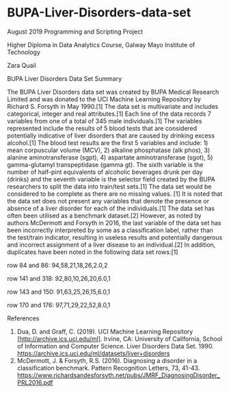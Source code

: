 # BUPA-Liver-Disorders-data-set
August 2019 Programming and Scripting Project

Higher Diploma in Data Analytics Course, Galway Mayo Institute of Technology

Zara Quail 

BUPA Liver Disorders Data Set Summary

The BUPA Liver Disorders data set was created by BUPA Medical Research Limited and was donated to the UCI Machine Learning Repository by Richard S. Forsyth in May 1990.[1] The data set is multivariate and includes categorical, integer and real attributes.[1] Each line of the data records  7 variables from one of a total of 345 male individuals.[1] The variables represented include the results of 5 blood tests that are considered potentially indicative of liver disorders that are caused by drinking excess alcohol.[1] The blood test results are the first 5 variables and include: 1) mean corpuscular volume (MCV), 2) alkaline phosphatase (alk phos), 3) alanine aminotransferase (sgpt), 4) aspartate aminotransferase (sgot), 5) gamma-glutamyl transpeptidase (gamma gt). The sixth variable is the number of half-pint equivalents of alcoholic beverages drunk per day (drinks) and the seventh variable is the selector field created by the BUPA researchers to split the data into train/test sets.[1] The data set would be considered to be complete as there are no missing values. [1] It is noted that the data set does not present any variables that denote the presence or absence of a liver disorder for each of the individuals.[1] The data set has often been utilised as a benchmark dataset.[2] However,  as noted by authors McDermott and Forsyth in 2016, the last variable of the data set has been incorrectly interpreted by some as a classification label, rather than the test/train indicator, resulting in useless results and potentially dangerous and incorrect assignment of a liver disease to an individual.[2] In addition, duplicates have been noted in the following data set rows:[1]

row 84 and 86:   94,58,21,18,26,2.0,2

row 141 and 318:   92,80,10,26,20,6.0,1

row 143 and 150:   91,63,25,26,15,6.0,1

row 170 and 176:   97,71,29,22,52,8.0,1

References
1. Dua, D. and Graff, C. (2019). UCI Machine Learning Repository [http://archive.ics.uci.edu/ml]. Irvine, CA: University of California, School of Information and Computer Science. Liver Disorders Data Set. 1990. https://archive.ics.uci.edu/ml/datasets/liver+disorders 
2. McDermott, J. & Forsyth, R.S. (2016). Diagnosing a disorder in a classification benchmark. Pattern
Recognition Letters, 73, 41-43. https://www.richardsandesforsyth.net/pubs/JMRF_DiagnosingDisorder_PRL2016.pdf
